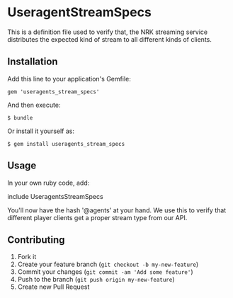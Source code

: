 # UseragentStreamSpecs

This is a definition file used to verify that, the NRK streaming service distributes
the expected kind of stream to all different kinds of clients.


## Installation

Add this line to your application's Gemfile:

    gem 'useragents_stream_specs'

And then execute:

    $ bundle

Or install it yourself as:

    $ gem install useragents_stream_specs

## Usage

In your own ruby code, add:

include UseragentsStreamSpecs

You'll now have the hash '@agents' at your hand. We use this to verify that different player clients get a proper stream type from our API.

## Contributing

1. Fork it
2. Create your feature branch (`git checkout -b my-new-feature`)
3. Commit your changes (`git commit -am 'Add some feature'`)
4. Push to the branch (`git push origin my-new-feature`)
5. Create new Pull Request
